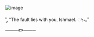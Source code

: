 ![image](https://github.com/user-attachments/assets/29b70298-8c76-422e-895a-4af0611ba477)
                                
˚ ༘ "The fault lies with you, Ishmael. ೀ⋆｡˚                                            
                                                     ────🐟────
